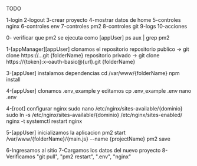 TODO

1-login
2-logout
3-crear proyecto
4-mostrar datos de home
5-controles nginx
6-controles env
7-controles pm2
8-controles git
9-logs
10-acciones

0- verificar que pm2 se ejecuta como [appUser]
ps aux | grep pm2

1-[appManager][appUser] clonamos el repositorio
repositorio publico -> git clone https://...git {folderName}
repositorio privado -> git clone https://{token}:x-oauth-basic@{url}.git {folderName}

3-[appUser] instalamos dependencias
cd /var/www/{folderName}
npm install

4-[appUser] clonamos .env_example y editamos
cp .env_example .env
nano .env

4-[root] configurar nginx
sudo nano /etc/nginx/sites-available/{dominio}
sudo ln -s /etc/nginx/sites-available/{dominio} /etc/nginx/sites-enabled/
nginx -t
systemctl restart nginx

5-[appUser] inicializamos la aplicacion
pm2 start /var/www/{folderName}/{main.js} --name {projectName}
pm2 save

6-Ingresamos al sitio
7-Cargamos los datos del nuevo proyecto
8-Verificamos "git pull", "pm2 restart", ".env", "nginx"
